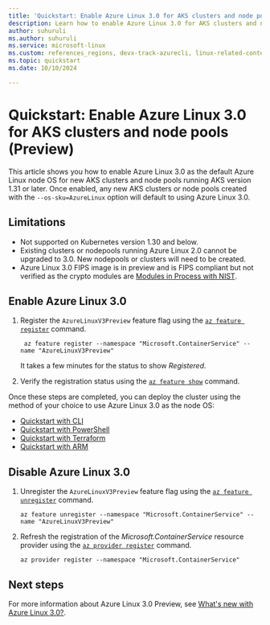 ```yaml
---
title: 'Quickstart: Enable Azure Linux 3.0 for AKS clusters and node pools (Preview) '
description: Learn how to enable Azure Linux 3.0 for AKS clusters and node pools.
author: suhuruli
ms.author: suhuruli
ms.service: microsoft-linux
ms.custom: references_regions, devx-track-azurecli, linux-related-content
ms.topic: quickstart
ms.date: 10/10/2024

---
```

# Quickstart: Enable Azure Linux 3.0 for AKS clusters and node pools (Preview)

This article shows you how to enable Azure Linux 3.0 as the default Azure Linux node OS for new AKS clusters and node pools running AKS version 1.31 or later. Once enabled, any new AKS clusters or node pools created with the `--os-sku=AzureLinux` option will default to using Azure Linux 3.0.

## Limitations

* Not supported on Kubernetes version 1.30 and below.
* Existing clusters or nodepools running Azure Linux 2.0 cannot be upgraded to 3.0. New nodepools or clusters will need to be created. 
* Azure Linux 3.0 FIPS image is in preview and is FIPS compliant but not verified as the crypto modules are [Modules in Process with NIST](https://csrc.nist.gov/Projects/Cryptographic-Module-Validation-Program/Modules-In-Process/IUT-List).

## Enable Azure Linux 3.0  

1. Register the `AzureLinuxV3Preview` feature flag using the [`az feature register`](/cli/azure/feature#az-feature-register) command.  

    ```azurecli-interactive  
     az feature register --namespace "Microsoft.ContainerService" --name "AzureLinuxV3Preview"  
    ```  

    It takes a few minutes for the status to show *Registered*.  

1. Verify the registration status using the [`az feature show`](/cli/azure/feature#az-feature-show) command.  

Once these steps are completed, you can deploy the cluster using the method of your choice to use Azure Linux 3.0 as the node OS: 

- [Quickstart with CLI](./quickstart-azure-cli.md)
- [Quickstart with PowerShell](./quickstart-azure-powershell.md)
- [Quickstart with Terraform](./quickstart-terraform.md)
- [Quickstart with ARM](./quickstart-azure-resource-manager-template.md)

## Disable Azure Linux 3.0
1. Unregister the `AzureLinuxV3Preview` feature flag using the [`az feature unregister`](/cli/azure/feature#az-feature-unregister) command. 
    ```azurecli-interactive
    az feature unregister --namespace "Microsoft.ContainerService" --name "AzureLinuxV3Preview"
    ```
1. Refresh the registration of the *Microsoft.ContainerService* resource provider using the [`az provider register`](/cli/azure/provider#az-provider-register) command.
    ```azurecli-interactive
    az provider register --namespace "Microsoft.ContainerService"
    ```
## Next steps
For more information about Azure Linux 3.0 Preview, see [What's new with Azure Linux 3.0?](./intro-azure-linux.md).